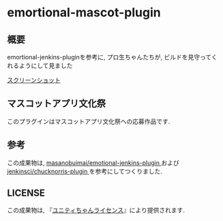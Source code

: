 # emortional-mascot-plugin

## 概要
emortional-jenkins-pluginを参考に, プロ生ちゃんたちが, ビルドを見守ってくれるようにして見ました

[スクリーンショット](https://gist.github.com/rentalname/848600da16673655a823)

## マスコットアプリ文化祭
このプラグインはマスコットアプリ文化祭への応募作品です.  

## 参考
この成果物は, [masanobuimai/emotional-jenkins-plugin
](https://github.com/masanobuimai/emotional-jenkins-plugin)および[jenkinsci/chucknorris-plugin
](https://github.com/jenkinsci/chucknorris-plugin)を参考にしてつくりました.

## LICENSE
この成果物は, 『[ユニティちゃんライセンス](http://unity-chan.com/contents/license_jp/)』により提供されます.
